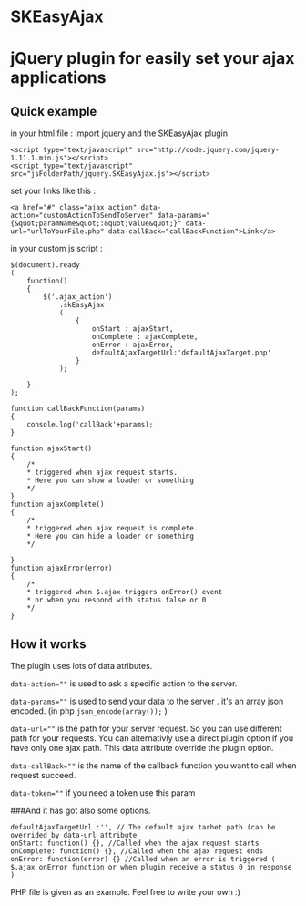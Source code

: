 SKEasyAjax
==========

# jQuery plugin for easily set your ajax applications

## Quick example

in your html file :
import jquery and the SKEasyAjax plugin
```
<script type="text/javascript" src="http://code.jquery.com/jquery-1.11.1.min.js"></script>
<script type="text/javascript" src="jsFolderPath/jquery.SKEasyAjax.js"></script>
```
set your links like this :
```
<a href="#" class="ajax_action" data-action="customActionToSendToServer" data-params="{&quot;paramName&quot;:&quot;value&quot;}" data-url="urlToYourFile.php" data-callBack="callBackFunction">Link</a>
```

in your custom js script :
```
$(document).ready
(
    function()
    {
        $('.ajax_action')
            .skEasyAjax
            (
                {
                    onStart : ajaxStart,
                    onComplete : ajaxComplete,
                    onError : ajaxError,
                    defaultAjaxTargetUrl:'defaultAjaxTarget.php'
                }
            );

    }
);

function callBackFunction(params)
{
    console.log('callBack'+params);
}

function ajaxStart()
{
    /*
    * triggered when ajax request starts.
    * Here you can show a loader or something
    */
}
function ajaxComplete()
{
    /*
    * triggered when ajax request is complete.
    * Here you can hide a loader or something
    */
    
}
function ajaxError(error)
{
    /*
    * triggered when $.ajax triggers onError() event 
    * or when you respond with status false or 0
    */
}
```

## How it works

The plugin uses lots of data atributes.

`data-action=""` is used to ask a specific action to the server.

`data-params=""` is used to send your data to the server . it's an array json encoded. (in php `json_encode(array());` )

`data-url=""` is the path for your server request. So you can use different path for your requests. You can alternativly use a direct plugin option if you have only one ajax path. This data attribute override the plugin option.

`data-callBack=""` is the name of the callback function you want to call when request succeed. 

`data-token=""` if you need a token use this param


###And it has got also some options.

```
defaultAjaxTargetUrl :'', // The default ajax tarhet path (can be overrided by data-url attribute
onStart: function() {}, //Called when the ajax request starts
onComplete: function() {}, //Called when the ajax request ends
onError: function(error) {} //Called when an error is triggered ( $.ajax onError function or when plugin receive a status 0 in response )
```

PHP file is given as an example. Feel free to write your own :)